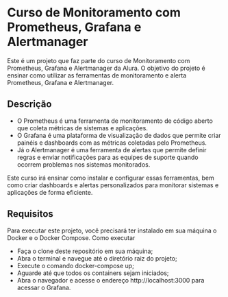 # Curso de Monitoramento com Prometheus, Grafana e Alertmanager

Este é um projeto que faz parte do curso de Monitoramento com Prometheus, Grafana e Alertmanager da Alura. O objetivo do projeto é ensinar como utilizar as ferramentas de monitoramento e alerta Prometheus, Grafana e Alertmanager.

## Descrição

- O Prometheus é uma ferramenta de monitoramento de código aberto que coleta métricas de sistemas e aplicações. 
- O Grafana é uma plataforma de visualização de dados que permite criar painéis e dashboards com as métricas coletadas pelo Prometheus. 
- Já o Alertmanager é uma ferramenta de alertas que permite definir regras e enviar notificações para as equipes de suporte quando ocorrem problemas nos sistemas monitorados. 

Este curso irá ensinar como instalar e configurar essas ferramentas, bem como criar dashboards e alertas personalizados para monitorar sistemas e aplicações de forma eficiente.

## Requisitos

Para executar este projeto, você precisará ter instalado em sua máquina o Docker e o Docker Compose.
Como executar

- Faça o clone deste repositório em sua máquina;
- Abra o terminal e navegue até o diretório raiz do projeto;
- Execute o comando docker-compose up;
- Aguarde até que todos os containers sejam iniciados;
- Abra o navegador e acesse o endereço http://localhost:3000 para acessar o Grafana.

